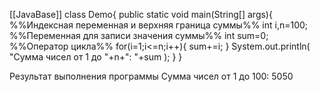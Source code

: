 [[JavaBase]]
class Demo{
	public static void main(String[] args){
%%Индексная переменная и верхняя граница суммы%%
		int i,n=100;
%%Переменная для записи значения суммы%%
		int sum=0;
%%Оператор цикла%%
		for(i=1;i<=n;i++){
			sum+=i;
		}
		System.out.println(
			"Сумма чисел от 1 до "+n+": "+sum
		);
	}
}

Результат выполнения программы
Сумма чисел от 1 до 100: 5050